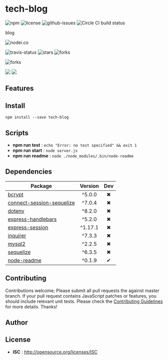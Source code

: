 # tech-blog

![npm](https://img.shields.io/npm/v/tech-blog.svg) ![license](https://img.shields.io/npm/l/tech-blog.svg) ![github-issues](https://img.shields.io/github/issues/zoushilu31/Tech-Blog.svg)  ![Circle CI build status](https://circleci.com/gh/zoushilu31/Tech-Blog.svg?style=svg)

blog

![nodei.co](https://nodei.co/npm/tech-blog.png?downloads=true&downloadRank=true&stars=true)

![travis-status](https://img.shields.io/travis/zoushilu31/Tech-Blog.svg)
![stars](https://img.shields.io/github/stars/zoushilu31/Tech-Blog.svg)
![forks](https://img.shields.io/github/forks/zoushilu31/Tech-Blog.svg)

![forks](https://img.shields.io/github/forks/zoushilu31/Tech-Blog.svg)

![](https://david-dm.org/zoushilu31/Tech-Blog/status.svg)
![](https://david-dm.org/zoushilu31/Tech-Blog/dev-status.svg)

## Features


## Install

`npm install --save tech-blog`


## Scripts

 - **npm run test** : `echo "Error: no test specified" && exit 1`
 - **npm run start** : `node server.js`
 - **npm run readme** : `node ./node_modules/.bin/node-readme`

## Dependencies

Package | Version | Dev
--- |:---:|:---:
[bcrypt](https://www.npmjs.com/package/bcrypt) | ^5.0.0 | ✖
[connect-session-sequelize](https://www.npmjs.com/package/connect-session-sequelize) | ^7.0.4 | ✖
[dotenv](https://www.npmjs.com/package/dotenv) | ^8.2.0 | ✖
[express-handlebars](https://www.npmjs.com/package/express-handlebars) | ^5.2.0 | ✖
[express-session](https://www.npmjs.com/package/express-session) | ^1.17.1 | ✖
[inquirer](https://www.npmjs.com/package/inquirer) | ^7.3.3 | ✖
[mysql2](https://www.npmjs.com/package/mysql2) | ^2.2.5 | ✖
[sequelize](https://www.npmjs.com/package/sequelize) | ^6.3.5 | ✖
[node-readme](https://www.npmjs.com/package/node-readme) | ^0.1.9 | ✔


## Contributing

Contributions welcome; Please submit all pull requests the against master branch. If your pull request contains JavaScript patches or features, you should include relevant unit tests. Please check the [Contributing Guidelines](contributng.md) for more details. Thanks!

## Author



## License

 - **ISC** : http://opensource.org/licenses/ISC
